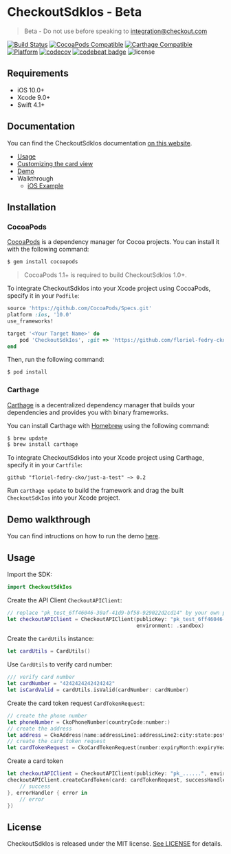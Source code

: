 # CheckoutSdkIos - Beta

> Beta - Do not use before speaking to integration@checkout.com

[![Build Status](https://travis-ci.org/floriel-fedry-cko/just-a-test.svg?branch=master)](https://travis-ci.org/floriel-fedry-cko/just-a-test)
[![CocoaPods Compatible](https://img.shields.io/cocoapods/v/CheckoutSdkIos.svg)](https://img.shields.io/cocoapods/v/CheckoutSdkIos)
[![Carthage Compatible](https://img.shields.io/badge/Carthage-compatible-4BC51D.svg?style=flat)](https://github.com/Carthage/Carthage)
[![Platform](https://img.shields.io/cocoapods/p/CheckoutSdkIos.svg?style=flat)](https://alamofire.github.io/CheckoutSdkIos)
[![codecov](https://codecov.io/gh/floriel-fedry-cko/just-a-test/branch/master/graph/badge.svg)](https://codecov.io/gh/floriel-fedry-cko/just-a-test)
[![codebeat badge](https://codebeat.co/badges/d9bae177-78c1-40bb-94a7-187a7759d549)](https://codebeat.co/projects/github-com-floriel-fedry-cko-just-a-test-master)
![license](https://img.shields.io/github/license/floriel-fedry-cko/just-a-test.svg)

## Requirements

- iOS 10.0+
- Xcode 9.0+
- Swift 4.1+

## Documentation

You can find the CheckoutSdkIos documentation [on this website](https://floriel-fedry-cko.github.io/just-a-test/index.html).

- [Usage](https://floriel-fedry-cko.github.io/just-a-test/usage.html)
- [Customizing the card view](https://floriel-fedry-cko.github.io/just-a-test/customizing-the-card-view.html)
- [Demo](https://floriel-fedry-cko.github.io/just-a-test/demo.html)
- Walkthrough
  - [iOS Example](https://floriel-fedry-cko.github.io/just-a-test/ios-example-frames.html)

## Installation

### CocoaPods

[CocoaPods](http://cocoapods.org) is a dependency manager for Cocoa projects. You can install it with the following command:

```bash
$ gem install cocoapods
```

> CocoaPods 1.1+ is required to build CheckoutSdkIos 1.0+.

To integrate CheckoutSdkIos into your Xcode project using CocoaPods, specify it in your `Podfile`:

```ruby
source 'https://github.com/CocoaPods/Specs.git'
platform :ios, '10.0'
use_frameworks!

target '<Your Target Name>' do
    pod 'CheckoutSdkIos', :git => 'https://github.com/floriel-fedry-cko/just-a-test.git'
end
```

Then, run the following command:

```bash
$ pod install
```

### Carthage

[Carthage](https://github.com/Carthage/Carthage) is a decentralized dependency manager that builds your dependencies and provides you with binary frameworks.

You can install Carthage with [Homebrew](http://brew.sh/) using the following command:

```bash
$ brew update
$ brew install carthage
```

To integrate CheckoutSdkIos into your Xcode project using Carthage, specify it in your `Cartfile`:

```ogdl
github "floriel-fedry-cko/just-a-test" ~> 0.2
```

Run `carthage update` to build the framework and drag the built `CheckoutSdkIos` into your Xcode project.

## Demo walkthrough

You can find intructions on how to run the demo [here](./Documentation/Demo.md).

## Usage

Import the SDK:

```swift
import CheckoutSdkIos
```

Create the API Client `CheckoutAPIClient`:

```swift
// replace "pk_test_6ff46046-30af-41d9-bf58-929022d2cd14" by your own public key
let checkoutAPIClient = CheckoutAPIClient(publicKey: "pk_test_6ff46046-30af-41d9-bf58-929022d2cd14",
                                          environment: .sandbox)
```

Create the `CardUtils` instance:

```swift
let cardUtils = CardUtils()
```

Use `CardUtils` to verify card number: 

```swift
/// verify card number
let cardNumber = "4242424242424242"
let isCardValid = cardUtils.isValid(cardNumber: cardNumber)
```

Create the card token request `CardTokenRequest`:

```swift
// create the phone number
let phoneNumber = CkoPhoneNumber(countryCode:number:)
// create the address
let address = CkoAddress(name:addressLine1:addressLine2:city:state:postcode:country:phone:)
// create the card token request
let cardTokenRequest = CkoCardTokenRequest(number:expiryMonth:expiryYear:cvv:name:billingAddress:)
```

Create a card token

```swift
let checkoutAPIClient = CheckoutAPIClient(publicKey: "pk_......", environment: .live)
checkoutAPIClient.createCardToken(card: cardTokenRequest, successHandler: { cardTokenResponse in
    // success
}, errorHandler { error in
    // error
})
```

## License

CheckoutSdkIos is released under the MIT license. [See LICENSE](https://github.com/checkout/checkout-sdk-ios/blob/master/LICENSE) for details.
